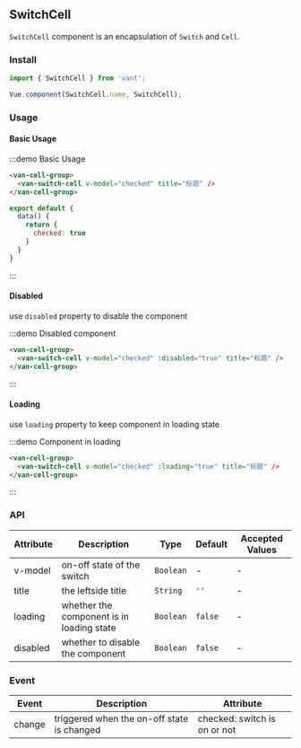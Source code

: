 ## SwitchCell

`SwitchCell` component is an encapsulation of `Switch` and `Cell`.

<script>
export default {
  data() {
    return {
      checked: true
    }
  }
}
</script>

### Install
``` javascript
import { SwitchCell } from 'vant';

Vue.component(SwitchCell.name, SwitchCell);
```

### Usage

#### Basic Usage

:::demo Basic Usage
```html
<van-cell-group>
  <van-switch-cell v-model="checked" title="标题" />
</van-cell-group>
```

```javascript
export default {
  data() {
    return {
      checked: true
    }
  }
}
```
:::

#### Disabled
use `disabled` property to disable the component

:::demo Disabled component
```html
<van-cell-group>
  <van-switch-cell v-model="checked" :disabled="true" title="标题" />
</van-cell-group>
```
:::

#### Loading
use `loading` property to keep component in loading state

:::demo Component in loading
```html
<van-cell-group>
  <van-switch-cell v-model="checked" :loading="true" title="标题" />
</van-cell-group>
```
:::

### API

| Attribute | Description | Type | Default | Accepted Values |
|-----------|-----------|-----------|-------------|-------------|
| v-model | on-off state of the switch | `Boolean` | - | - |
| title | the leftside title |  `String` | `''` | - |
| loading | whether the component is in loading state |  `Boolean` | `false` | - |
| disabled | whether to disable the component |  `Boolean` | `false` | - |

### Event

| Event | Description | Attribute |
|-----------|-----------|-----------|
| change | triggered when the on-off state is changed | checked: switch is on or not |